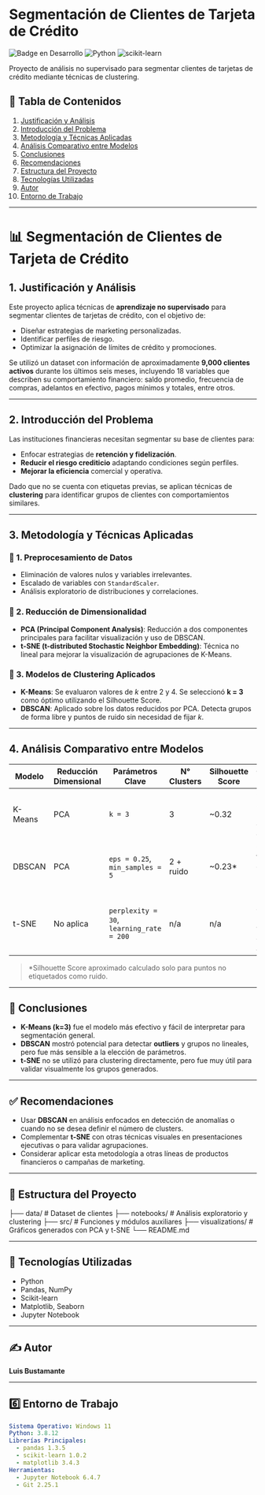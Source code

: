 # Segmentación de Clientes de Tarjeta de Crédito

![Badge en Desarrollo](https://img.shields.io/badge/Estado-✔%20Activo-brightgreen) 
![Python](https://img.shields.io/badge/Python-3.8%2B-blue)
![scikit-learn](https://img.shields.io/badge/scikit--learn-1.0.2-orange)

Proyecto de análisis no supervisado para segmentar clientes de tarjetas de crédito mediante técnicas de clustering.

## 📌 Tabla de Contenidos
1. [Justificación y Análisis](#1-justificación-y-análisis)  
2. [Introducción del Problema](#2-introducción-del-problema)  
3. [Metodología y Técnicas Aplicadas](#3-metodología-y-técnicas-aplicadas)  
4. [Análisis Comparativo entre Modelos](#4-análisis-comparativo-entre-modelos)  
5. [Conclusiones](#conclusiones)  
6. [Recomendaciones](#recomendaciones)  
7. [Estructura del Proyecto](#estructura-del-proyecto)  
8. [Tecnologías Utilizadas](#tecnologías-utilizadas)  
9. [Autor](#autor)  
10. [Entorno de Trabajo](#entorno-de-trabajo)

---

# 📊 Segmentación de Clientes de Tarjeta de Crédito

## 1. Justificación y Análisis

Este proyecto aplica técnicas de **aprendizaje no supervisado** para segmentar clientes de tarjetas de crédito, con el objetivo de:

- Diseñar estrategias de marketing personalizadas.
- Identificar perfiles de riesgo.
- Optimizar la asignación de límites de crédito y promociones.

Se utilizó un dataset con información de aproximadamente **9,000 clientes activos** durante los últimos seis meses, incluyendo 18 variables que describen su comportamiento financiero: saldo promedio, frecuencia de compras, adelantos en efectivo, pagos mínimos y totales, entre otros.

---

## 2. Introducción del Problema

Las instituciones financieras necesitan segmentar su base de clientes para:

- Enfocar estrategias de **retención y fidelización**.
- **Reducir el riesgo crediticio** adaptando condiciones según perfiles.
- **Mejorar la eficiencia** comercial y operativa.

Dado que no se cuenta con etiquetas previas, se aplican técnicas de **clustering** para identificar grupos de clientes con comportamientos similares.

---

## 3. Metodología y Técnicas Aplicadas

### 📌 1. Preprocesamiento de Datos
- Eliminación de valores nulos y variables irrelevantes.
- Escalado de variables con `StandardScaler`.
- Análisis exploratorio de distribuciones y correlaciones.

### 📌 2. Reducción de Dimensionalidad
- **PCA (Principal Component Analysis)**: Reducción a dos componentes principales para facilitar visualización y uso de DBSCAN.
- **t-SNE (t-distributed Stochastic Neighbor Embedding)**: Técnica no lineal para mejorar la visualización de agrupaciones de K-Means.

### 📌 3. Modelos de Clustering Aplicados
- **K-Means**: Se evaluaron valores de *k* entre 2 y 4. Se seleccionó **k = 3** como óptimo utilizando el Silhouette Score.
- **DBSCAN**: Aplicado sobre los datos reducidos por PCA. Detecta grupos de forma libre y puntos de ruido sin necesidad de fijar *k*.

---

## 4. Análisis Comparativo entre Modelos

| Modelo   | Reducción Dimensional | Parámetros Clave                  | N° Clusters     | Silhouette Score | Observaciones Clave                                                      |
|----------|------------------------|-----------------------------------|------------------|------------------|--------------------------------------------------------------------------|
| K-Means  | PCA                    | `k = 3`                           | 3                | ~0.32            | Clusters bien separados. Requiere definir número de clusters.           |
| DBSCAN   | PCA                    | `eps = 0.25`, `min_samples = 5`   | 2 + ruido        | ~0.23*           | Capta ruido y formas no convexas. Sensible a los parámetros.            |
| t-SNE    | No aplica              | `perplexity = 30`, `learning_rate = 200` | n/a       | n/a              | No realiza clustering, pero mejora la visualización de agrupaciones.    |

> *Silhouette Score aproximado calculado solo para puntos no etiquetados como ruido.

---

## 🧾 Conclusiones

- **K-Means (k=3)** fue el modelo más efectivo y fácil de interpretar para segmentación general.
- **DBSCAN** mostró potencial para detectar **outliers** y grupos no lineales, pero fue más sensible a la elección de parámetros.
- **t-SNE** no se utilizó para clustering directamente, pero fue muy útil para validar visualmente los grupos generados.

---

## ✅ Recomendaciones

- Usar **DBSCAN** en análisis enfocados en detección de anomalías o cuando no se desea definir el número de clusters.
- Complementar **t-SNE** con otras técnicas visuales en presentaciones ejecutivas o para validar agrupaciones.
- Considerar aplicar esta metodología a otras líneas de productos financieros o campañas de marketing.

---

## 📂 Estructura del Proyecto

├── data/             # Dataset de clientes
├── notebooks/        # Análisis exploratorio y clustering
├── src/              # Funciones y módulos auxiliares
├── visualizations/   # Gráficos generados con PCA y t-SNE
└── README.md


---

## 📌 Tecnologías Utilizadas

- Python
- Pandas, NumPy
- Scikit-learn
- Matplotlib, Seaborn
- Jupyter Notebook

---

## ✍️ Autor

**Luis Bustamante**  

---


## 6️⃣ Entorno de Trabajo
```yaml
Sistema Operativo: Windows 11
Python: 3.8.12
Librerías Principales:
  - pandas 1.3.5
  - scikit-learn 1.0.2
  - matplotlib 3.4.3
Herramientas:
  - Jupyter Notebook 6.4.7
  - Git 2.25.1
